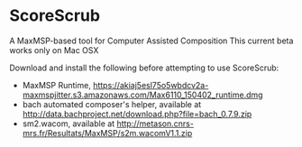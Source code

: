 # ScoreScrub
A MaxMSP-based tool for Computer Assisted Composition
This current beta works only on Mac OSX

Download and install the following before attempting to use ScoreScrub:
  - MaxMSP Runtime, https://akiaj5esl75o5wbdcv2a-maxmspjitter.s3.amazonaws.com/Max6110_150402_runtime.dmg
  - bach automated composer's helper, available at http://data.bachproject.net/download.php?file=bach_0.7.9.zip
  - sm2.wacom, available at http://metason.cnrs-mrs.fr/Resultats/MaxMSP/s2m.wacomV1.1.zip
